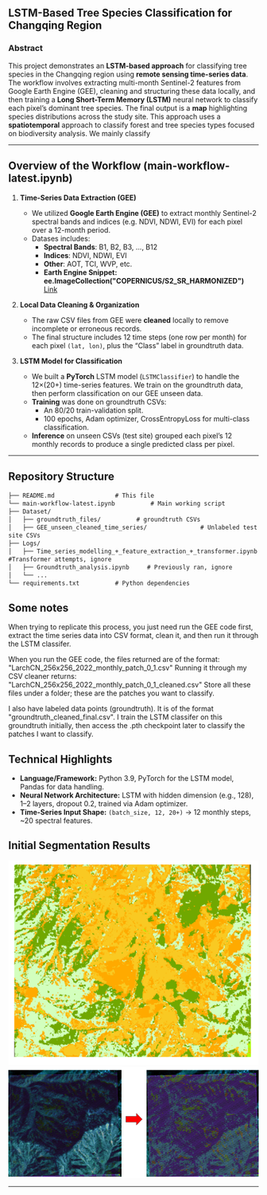 ## LSTM-Based Tree Species Classification for Changqing Region

### Abstract

This project demonstrates an **LSTM-based approach** for classifying tree species in the Changqing region using **remote sensing time-series data**. The workflow involves extracting multi-month Sentinel-2 features from Google Earth Engine (GEE), cleaning and structuring these data locally, and then training a **Long Short-Term Memory (LSTM)** neural network to classify each pixel’s dominant tree species. The final output is a **map** highlighting species distributions across the study site. This approach uses a **spatiotemporal** approach to classify forest and tree species types focused on biodiversity analysis. We mainly classify 

---

## Overview of the Workflow (main-workflow-latest.ipynb)

1. **Time-Series Data Extraction (GEE)**
   - We utilized **Google Earth Engine (GEE)** to extract monthly Sentinel-2 spectral bands and indices (e.g. NDVI, NDWI, EVI) for each pixel over a 12-month period.
   - Datases includes:  
     - **Spectral Bands**: B1, B2, B3, ..., B12  
     - **Indices**: NDVI, NDWI, EVI  
     - **Other**: AOT, TCI, WVP, etc.
     - **Earth Engine Snippet: ee.ImageCollection("COPERNICUS/S2_SR_HARMONIZED")** [Link]([/guides/content/editing-an-existing-page](https://developers.google.com/earth-engine/datasets/catalog/COPERNICUS_S2_SR_HARMONIZED))

2. **Local Data Cleaning & Organization**
   - The raw CSV files from GEE were **cleaned** locally to remove incomplete or erroneous records. 
   - The final structure includes 12 time steps (one row per month) for each pixel `(lat, lon)`, plus the “Class” label in groundtruth data.

3. **LSTM Model for Classification**
   - We built a **PyTorch** LSTM model (`LSTMClassifier`) to handle the 12×(20+) time-series features. We train on the groundtruth data, then perform classification on our GEE unseen data. 
   - **Training** was done on groundtruth CSVs:
     - An 80/20 train-validation split.
     - 100 epochs, Adam optimizer, CrossEntropyLoss for multi-class classification.
   - **Inference** on unseen CSVs (test site) grouped each pixel’s 12 monthly records to produce a single predicted class per pixel.

---

## Repository Structure

```
├── README.md                 # This file
└── main-workflow-latest.ipynb          # Main working script
├── Dataset/
│   ├── groundtruth_files/          # groundtruth CSVs
│   ├── GEE_unseen_cleaned_time_series/               # Unlabeled test site CSVs
├── Logs/
│   ├── Time_series_modelling_+_feature_extraction_+_transformer.ipynb      #Transformer attempts, ignore
│   ├── Groundtruth_analysis.ipynb     # Previously ran, ignore 
│   └── ...
└── requirements.txt          # Python dependencies
```
## Some notes

When trying to replicate this process, you just need run the GEE code first, extract the time series data into CSV format, clean it, and then run it through the LSTM classifer. 

When you run the GEE code, the files returned are of the format: "LarchCN_256x256_2022_monthly_patch_0_1.csv"
Running it through my CSV cleaner returns: "LarchCN_256x256_2022_monthly_patch_0_1_cleaned.csv" 
Store all these files under a folder; these are the patches you want to classify. 

I also have labeled data points (groundtruth). It is of the format "groundtruth_cleaned_final.csv".
I train the LSTM classifer on this groundtruth initially, then access the .pth checkpoint later to classify the patches I want to classify. 

## Technical Highlights

- **Language/Framework:** Python 3.9, PyTorch for the LSTM model, Pandas for data handling.
- **Neural Network Architecture:** LSTM with hidden dimension (e.g., 128), 1–2 layers, dropout 0.2, trained via Adam optimizer.
- **Time-Series Input Shape:** `(batch_size, 12, 20+)` → 12 monthly steps, ~20 spectral features.

## Initial Segmentation Results

![Segmentation Result 1](/Images/segmentation1.png)
![Segmentation Result 2](/Images/segmentation2.png)

---
